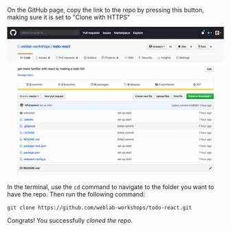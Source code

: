 On the GitHub page, copy the link to the repo by pressing this button, making sure it is set to "Clone with HTTPS"

![clone](../img/clone.gif)

In the terminal, use the `cd` command to navigate to the folder you want to have the repo. Then run the following command:
```
git clone https://github.com/weblab-workshops/todo-react.git
```

Congrats! You successfully *cloned the repo*.